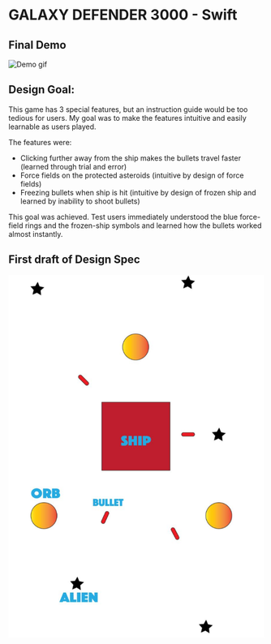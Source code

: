 # GALAXY DEFENDER 3000 - Swift

## Final Demo
![Demo gif](Galaxy-Defender-3000.gif)

## Design Goal: 
This game has 3 special features, but an instruction guide would be too tedious for users.
My goal was to make the features intuitive and easily learnable as users played.

The features were: 
 - Clicking further away from the ship makes the bullets travel faster (learned through trial and error)
 - Force fields on the protected asteroids (intuitive by design of force fields) 
 - Freezing bullets when ship is hit (intuitive by design of frozen ship and learned by inability to shoot bullets)
 
This goal was achieved. Test users immediately understood the blue force-field rings and the frozen-ship symbols and learned how the bullets worked almost instantly. 

## First draft of Design Spec
![Design spec](Galaxy-Defender-3000-Spec.png)
